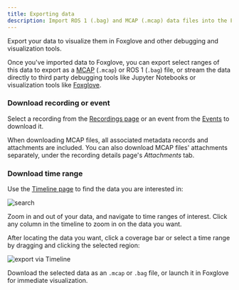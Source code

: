 ```yaml
---
title: Exporting data
description: Import ROS 1 (.bag) and MCAP (.mcap) data files into the Foxglove platform for later visualization and analysis.
---
```


Export your data to visualize them in Foxglove and other debugging and visualization tools.

Once you've imported data to Foxglove, you can export select ranges of this data to export as a [MCAP](https://mcap.dev) (`.mcap`) or ROS 1 (`.bag`) file, or stream the data directly to third party debugging tools like Jupyter Notebooks or visualization tools like [Foxglove](https://foxglove.dev/studio).

### Download recording or event

Select a recording from the [Recordings page](https://app.foxglove.dev/~/recordings) or an event from the [Events](https://app.foxglove.dev/~/events) to download it.

When downloading MCAP files, all associated metadata records and attachments are included. You can also download MCAP files' attachments separately, under the recording details page's _Attachments_ tab.

### Download time range

Use the [Timeline page](https://app.foxglove.dev/~/timeline) to find the data you are interested in:

![search](/img/docs/exporting-data/search.webp)

Zoom in and out of your data, and navigate to time ranges of interest. Click any column in the timeline to zoom in on the data you want.

After locating the data you want, click a coverage bar or select a time range by dragging and clicking the selected region:

![export via Timeline](/img/docs/exporting-data/timeline-export.webp)

Download the selected data as an `.mcap` or `.bag` file, or launch it in Foxglove for immediate visualization.
